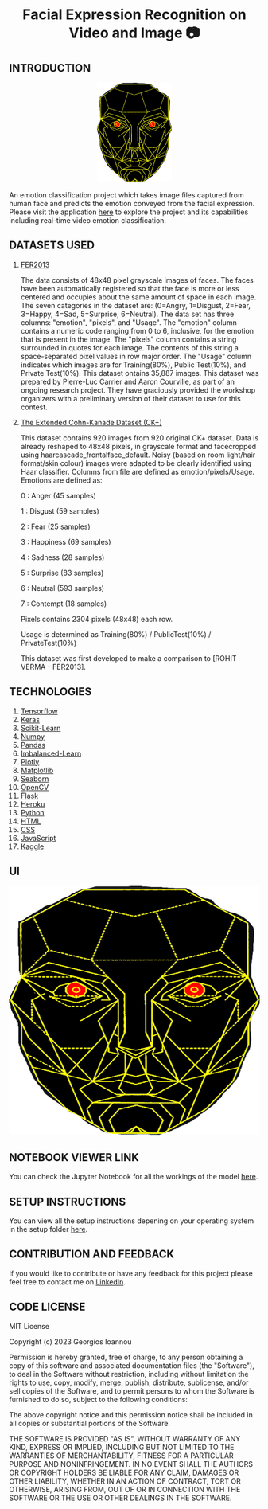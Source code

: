 <div>
    <h1  align="center" >Facial Expression Recognition on Video and Image 📷</h1>
</div>

## INTRODUCTION

<p align="center">
   <a
      href="https://fervi.herokuapp.com/" target="_blank">
      <img src="static/images/landmarks.png"
      alt="Waveform illustration" width="150" height="200"/>
   </a>
</p>

An emotion classification project which takes image files captured from human face and predicts the emotion conveyed from the facial expression. Please visit the application [here](https://fervi.herokuapp.com/) to explore the project and its capabilities including real-time video emotion classification.

## DATASETS USED

1. [FER2013](https://www.kaggle.com/datasets/deadskull7/fer2013)
   <br />
   <p>The data consists of 48x48 pixel grayscale images of faces. The faces have been automatically registered so that the face is more or less centered and occupies about the same amount of space in each image. The seven categories in the dataset are: (0=Angry, 1=Disgust, 2=Fear, 3=Happy, 4=Sad, 5=Surprise, 6=Neutral). The data set has three columns: "emotion", "pixels", and "Usage". The "emotion" column contains a numeric code ranging from 0 to 6, inclusive, for the emotion that is present in the image. The "pixels" column contains a string surrounded in quotes for each image. The contents of this string a space-separated pixel values in row major order. The "Usage" column indicates which images are for Training(80%), Public Test(10%), and Private Test(10%). This dataset ontains 35,887 images. This dataset was prepared by Pierre-Luc Carrier and Aaron Courville, as part of an ongoing research project. They have graciously provided the workshop organizers with a preliminary version of their dataset to use for this contest.</p>

2. [The Extended Cohn-Kanade Dataset (CK+)](https://www.kaggle.com/datasets/davilsena/ckdataset)
   <br>
   <p>This dataset contains 920 images from 920 original CK+ dataset. Data is already reshaped to 48x48 pixels, in grayscale format and facecropped using haarcascade_frontalface_default. Noisy (based on room light/hair format/skin colour) images were adapted to be clearly identified using Haar classifier. Columns from file are defined as emotion/pixels/Usage. Emotions are defined as:
   
   0 : Anger     (45 samples)

   1 : Disgust   (59 samples)

   2 : Fear      (25 samples)

   3 : Happiness (69 samples)

   4 : Sadness   (28 samples)

   5 : Surprise  (83 samples)

   6 : Neutral   (593 samples)

   7 : Contempt  (18 samples)
   
   Pixels contains 2304 pixels (48x48) each row.
   
   Usage is determined as Training(80%) / PublicTest(10%) / PrivateTest(10%)
   
   This dataset was first developed to make a comparison to [ROHIT VERMA - FER2013].</p>

## TECHNOLOGIES

1. [Tensorflow](https://www.tensorflow.org/)
2. [Keras](https://keras.io/)
3. [Scikit-Learn](https://scikit-learn.org/stable/)
4. [Numpy](https://numpy.org/)
5. [Pandas](https://pandas.pydata.org/)
6. [Imbalanced-Learn](https://imbalanced-learn.org/stable/index.html)
7. [Plotly](https://plotly.com/)
8. [Matplotlib](https://matplotlib.org/)
9. [Seaborn](https://seaborn.pydata.org/)
10. [OpenCV](https://opencv.org/)
10. [Flask](https://flask.palletsprojects.com/en/2.3.x/)
11. [Heroku](https://www.heroku.com/)
12. [Python](https://www.python.org/)
13. [HTML](https://developer.mozilla.org/en-US/docs/Web/HTML)
14. [CSS](https://developer.mozilla.org/en-US/docs/Web/CSS)
15. [JavaScript](https://developer.mozilla.org/en-US/docs/Web/JavaScript)
16. [Kaggle](https://www.kaggle.com/)

## UI

<p align="center">
   <img src="static/images/landmarks.png"
      alt="User Interface Design illustration" width="1600" height="500"/>
</p>

## NOTEBOOK VIEWER LINK

You can check the Jupyter Notebook for all the workings of the model [here](https://nbviewer.org/github/GeorgiosIoannouCoder/fervi/blob/main/fervi-notebook.ipynb).

## SETUP INSTRUCTIONS

You can view all the setup instructions depening on your operating system in the setup folder [here](https://github.com/GeorgiosIoannouCoder/fervi/tree/main/setup).

## CONTRIBUTION AND FEEDBACK

If you would like to contribute or have any feedback for this project please feel free to contact me on [LinkedIn](https://www.linkedin.com/in/georgiosioannoucoder/).

## CODE LICENSE

MIT License

Copyright (c) 2023 Georgios Ioannou

Permission is hereby granted, free of charge, to any person obtaining a copy
of this software and associated documentation files (the "Software"), to deal
in the Software without restriction, including without limitation the rights
to use, copy, modify, merge, publish, distribute, sublicense, and/or sell
copies of the Software, and to permit persons to whom the Software is
furnished to do so, subject to the following conditions:

The above copyright notice and this permission notice shall be included in all
copies or substantial portions of the Software.

THE SOFTWARE IS PROVIDED "AS IS", WITHOUT WARRANTY OF ANY KIND, EXPRESS OR
IMPLIED, INCLUDING BUT NOT LIMITED TO THE WARRANTIES OF MERCHANTABILITY,
FITNESS FOR A PARTICULAR PURPOSE AND NONINFRINGEMENT. IN NO EVENT SHALL THE
AUTHORS OR COPYRIGHT HOLDERS BE LIABLE FOR ANY CLAIM, DAMAGES OR OTHER
LIABILITY, WHETHER IN AN ACTION OF CONTRACT, TORT OR OTHERWISE, ARISING FROM,
OUT OF OR IN CONNECTION WITH THE SOFTWARE OR THE USE OR OTHER DEALINGS IN THE
SOFTWARE.
